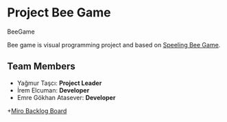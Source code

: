 # Project Bee Game
 BeeGame

Bee game is visual programming project and based on [Speeling Bee Game](https://www.nytimes.com/puzzles/spelling-bee).

## Team Members

- Yağmur Taşcı: **Project Leader**
- İrem Elcuman: **Developer**
- Emre Gökhan Atasever: **Developer**

+[Miro Backlog Board](https://miro.com/app/board/uXjVO6B24ow=/?share_link_id=197628335263)
